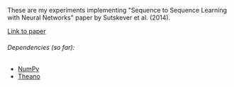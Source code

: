 These are my experiments implementing "Sequence to Sequence Learning with Neural Networks" paper by
Sutskever et al. (2014).

[Link to paper](http://papers.nips.cc/paper/5346-sequence-to-sequence-learning-with-neural-networks.pdf)

###### Dependencies (so far):

* [NumPy](http://www.scipy.org/scipylib/download.html)
* [Theano](http://deeplearning.net/software/theano/install.html)
